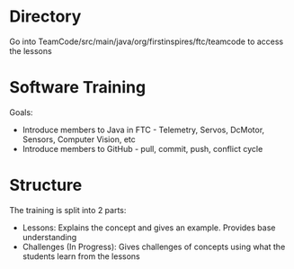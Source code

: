 # Directory
Go into TeamCode/src/main/java/org/firstinspires/ftc/teamcode to access the lessons

# Software Training
Goals:
* Introduce members to Java in FTC - Telemetry, Servos, DcMotor, Sensors, Computer Vision, etc
* Introduce members to GitHub - pull, commit, push, conflict cycle

# Structure
The training is split into 2 parts:
* Lessons: Explains the concept and gives an example. Provides base understanding
* Challenges (In Progress): Gives challenges of concepts using what the students learn from the lessons
